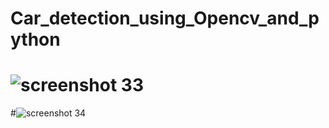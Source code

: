# Car_detection_using_Opencv_and_python

# ![screenshot 33](https://user-images.githubusercontent.com/40133779/51224108-7ca61e00-196a-11e9-9b66-4255b4592c8d.png)

#![screenshot 34](https://user-images.githubusercontent.com/40133779/51224162-b2e39d80-196a-11e9-9da0-981e0f7f9ac3.png)
